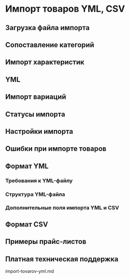 # Импорт товаров YML, CSV

## Загрузка файла импорта

## Сопоставление категорий

## Импорт характеристик

## YML

## Импорт вариаций

## Статусы импорта

## Настройки импорта

## Ошибки при импорте товаров

## Формат YML

### Требования к YML-файлу

### Структура YML-файла

### Дополнительные поля импорта YML и CSV

## Формат CSV

## Примеры прайс-листов

## Платная техническая поддержка

import-tovarov-yml.md